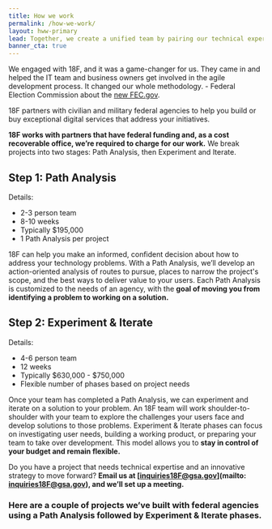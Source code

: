 ```yaml
---
title: How we work
permalink: /how-we-work/
layout: hww-primary
lead: Together, we create a unified team by pairing our technical expertise with your program knowledge.
banner_cta: true
---
```


<div class="testimonial-blockquote">
  We engaged with 18F, and it was a game-changer for us. They came in and helped the IT team and business owners get involved in the agile development process. It changed our whole methodology.
    <span>- Federal Election Commission about the <a href="https://18f.gsa.gov/what-we-deliver/fec-gov/">new FEC.gov</a>.</span>
</div>

18F partners with civilian and military federal agencies to help you build or buy exceptional digital services that address your initiatives.

**18F works with partners that have federal funding and, as a cost recoverable office, we’re required to charge for our work.** We break projects into two stages: Path Analysis, then Experiment and Iterate.

## Step 1: Path Analysis

Details:
- 2-3 person team
- 8-10 weeks
- Typically $195,000
- 1 Path Analysis per project

18F can help you make an informed, confident decision about how to address your technology problems. With a Path Analysis, we’ll develop an action-oriented analysis of routes to pursue, places to narrow the project's scope, and the best ways to deliver value to your users. Each Path Analysis is customized to the needs of an agency, with the **goal of moving you from identifying a problem to working on a solution.**

## Step 2: Experiment & Iterate

Details:
- 4-6 person team
- 12 weeks
- Typically $630,000 - $750,000
- Flexible number of phases based on project needs

Once your team has completed a Path Analysis, we can experiment and iterate on a solution to your problem. An 18F team will work shoulder-to-shoulder with your team to explore the challenges your users face and develop solutions to those problems. Experiment & Iterate phases can focus on investigating user needs, building a working product, or preparing your team to take over development. This model allows you to **stay in control of your budget and remain flexible.**

<div class="usa-grid-line-hww"></div>

Do you have a project that needs technical expertise and an innovative strategy to move forward? **Email us at [inquiries18F@gsa.gov](mailto: inquiries18F@gsa.gov), and we’ll set up a meeting.**

### Here are a couple of projects we’ve built with federal agencies using a Path Analysis followed by Experiment & Iterate phases.
